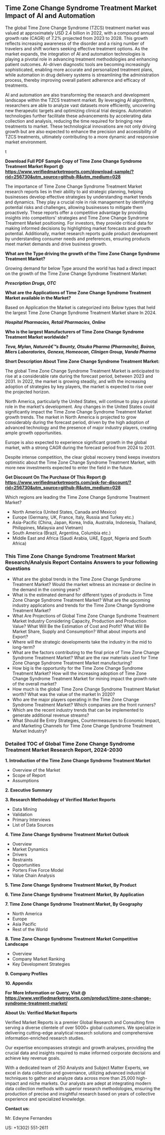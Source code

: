 <h2>Time Zone Change Syndrome Treatment Market Impact of AI and Automation</h2><p>The global Time Zone Change Syndrome (TZCS) treatment market was valued at approximately USD 2.4 billion in 2022, with a compound annual growth rate (CAGR) of 7.2% projected from 2023 to 2028. This growth reflects increasing awareness of the disorder and a rising number of travelers and shift workers seeking effective treatment options. As the market expands, the integration of AI and automation technologies is playing a pivotal role in advancing treatment methodologies and enhancing patient outcomes. AI-driven diagnostic tools are becoming increasingly sophisticated, enabling more accurate and personalized treatment plans, while automation in drug delivery systems is streamlining the administration process, thereby improving overall patient adherence and efficacy of treatments.</p><p>AI and automation are also transforming the research and development landscape within the TZCS treatment market. By leveraging AI algorithms, researchers are able to analyze vast datasets more efficiently, uncovering new therapeutic targets and optimizing clinical trial designs. Automation technologies further facilitate these advancements by accelerating data collection and analysis, reducing the time required for bringing new treatments to market. These technological innovations are not only driving growth but are also expected to enhance the precision and accessibility of TZCS treatments, ultimately contributing to a more dynamic and responsive market environment.</p>t</p><p id="" class=""><strong>Download Full PDF Sample Copy of Time Zone Change Syndrome Treatment Market Report @ <a href="https://www.verifiedmarketreports.com/download-sample/?rid=256730&utm_source=github-R&utm_medium=028" target="_blank">https://www.verifiedmarketreports.com/download-sample/?rid=256730&utm_source=github-R&utm_medium=028</a></strong></p><p>The importance of&nbsp;Time Zone Change Syndrome Treatment Market research reports lies in their ability to aid strategic planning, helping businesses develop effective strategies by understanding market trends and dynamics. They play a crucial role in risk management by identifying potential risks and challenges, allowing businesses to mitigate them proactively. These reports offer a competitive advantage by providing insights into competitors' strategies and Time Zone Change Syndrome Treatment Market positioning. For investors, they provide critical data for making informed decisions by highlighting market forecasts and growth potential. Additionally, market research reports guide product development by understanding consumer needs and preferences, ensuring products meet market demands and drive business growth.</p><p><strong>What are the&nbsp;Type driving the growth of the Time Zone Change Syndrome Treatment Market?</strong></p><p id="" class="">Growing demand for below Type around the world has had a direct impact on the growth of the Time Zone Change Syndrome Treatment Market:</p><em><strong>Prescription Drugs, OTC</strong></em></p><strong>What are the&nbsp;Applications&nbsp;of Time Zone Change Syndrome Treatment Market available in the Market?</strong></p><p id="" class="">Based on Application the Market is categorized into Below types that held the largest Time Zone Change Syndrome Treatment Market share In 2024.</p><em><strong>Hospital Pharmacies, Retail Pharmacies, Online</strong></em></p><strong>Who is the largest Manufacturers of Time Zone Change Syndrome Treatment Market worldwide?</strong></p><p><em><strong>Teva, Mylan, Natureâ€™s Bounty, Otsuka Pharma (Pharmavite), Boiron, Miers Laboratories, Genexa, Homeocan, Clinigen Group, Vanda Pharma</strong></em></p><p id="" class=""><strong>Short Description About Time Zone Change Syndrome Treatment Market:</strong></p><p>The global Time Zone Change Syndrome Treatment Market is anticipated to rise at a considerable rate during the forecast period, between 2023 and 2031. In 2022, the market is growing steadily, and with the increasing adoption of strategies by key players, the market is expected to rise over the projected horizon.</p><p>North America, particularly the United States, will continue to play a pivotal role in the market's development. Any changes in the United States could significantly impact the Time Zone Change Syndrome Treatment Market growth trends. The market in North America is projected to grow considerably during the forecast period, driven by the high adoption of advanced technology and the presence of major industry players, creating ample growth opportunities.</p><p>Europe is also expected to experience significant growth in the global market, with a strong CAGR during the forecast period from 2024 to 2031.</p><p>Despite intense competition, the clear global recovery trend keeps investors optimistic about the Time Zone Change Syndrome Treatment Market, with more new investments expected to enter the field in the future.</p><p id="" class=""><strong>Get Discount On The Purchase Of This Report @ <a href="https://www.verifiedmarketreports.com/ask-for-discount/?rid=256730&utm_source=github-R&utm_medium=028" target="_blank">https://www.verifiedmarketreports.com/ask-for-discount/?rid=256730&utm_source=github-R&utm_medium=028</a></strong></p>Which regions are leading the Time Zone Change Syndrome Treatment Market?</p><ul><li>North America (United States, Canada and Mexico)</li><li>Europe (Germany, UK, France, Italy, Russia and Turkey etc.)</li><li>Asia-Pacific (China, Japan, Korea, India, Australia, Indonesia, Thailand, Philippines, Malaysia and Vietnam)</li><li>South America (Brazil, Argentina, Columbia etc.)</li><li>Middle East and Africa (Saudi Arabia, UAE, Egypt, Nigeria and South Africa)</li></ul><h3 id="" class="">This Time Zone Change Syndrome Treatment Market Research/Analysis Report Contains Answers to your following Questions</h3><ul><li>What are the global trends in the Time Zone Change Syndrome Treatment Market? Would the market witness an increase or decline in the demand in the coming years?</li><li>What is the estimated demand for different types of products in Time Zone Change Syndrome Treatment Market? What are the upcoming industry applications and trends for the Time Zone Change Syndrome Treatment Market?</li><li>What Are Projections of Global Time Zone Change Syndrome Treatment Market Industry Considering Capacity, Production and Production Value? What Will Be the Estimation of Cost and Profit? What Will Be Market Share, Supply and Consumption? What about imports and Export?</li><li>Where will the strategic developments take the industry in the mid to long-term?</li><li>What are the factors contributing to the final price of Time Zone Change Syndrome Treatment Market? What are the raw materials used for Time Zone Change Syndrome Treatment Market manufacturing?</li><li>How big is the opportunity for the Time Zone Change Syndrome Treatment Market? How will the increasing adoption of Time Zone Change Syndrome Treatment Market for mining impact the growth rate of the overall market?</li><li>How much is the global Time Zone Change Syndrome Treatment Market worth? What was the value of the market In 2020?</li><li>Who are the major players operating in the Time Zone Change Syndrome Treatment Market? Which companies are the front runners?</li><li>Which are the recent industry trends that can be implemented to generate additional revenue streams?</li><li>What Should Be Entry Strategies, Countermeasures to Economic Impact, and Marketing Channels for Time Zone Change Syndrome Treatment Market Industry?</li></ul><h3 id="" class="">Detailed TOC of Global Time Zone Change Syndrome Treatment Market Research Report, 2024-2030</h3><p id="" class=""><strong>1. Introduction of the Time Zone Change Syndrome Treatment Market</strong></p><ul><li>Overview of the Market</li><li>Scope of Report</li><li>Assumptions</li></ul><p id="" class=""><strong>2. Executive Summary</strong></p><p id="" class=""><strong>3. Research Methodology of Verified Market Reports</strong></p><ul><li>Data Mining</li><li>Validation</li><li>Primary Interviews</li><li>List of Data Sources</li></ul><p id="" class=""><strong>4. Time Zone Change Syndrome Treatment Market Outlook</strong></p><ul><li>Overview</li><li>Market Dynamics</li><li>Drivers</li><li>Restraints</li><li>Opportunities</li><li>Porters Five Force Model</li><li>Value Chain Analysis</li></ul><p id="" class=""><strong>5. Time Zone Change Syndrome Treatment Market, By Product</strong></p><p id="" class=""><strong>6. Time Zone Change Syndrome Treatment Market, By Application</strong></p><p id="" class=""><strong>7. Time Zone Change Syndrome Treatment Market, By Geography</strong></p><ul><li>North America</li><li>Europe</li><li>Asia Pacific</li><li>Rest of the World</li></ul><p id="" class=""><strong>8. Time Zone Change Syndrome Treatment Market Competitive Landscape</strong></p><ul><li>Overview</li><li>Company Market Ranking</li><li>Key Development Strategies</li></ul><p id="" class=""><strong>9. Company Profiles</strong></p><p id="" class=""><strong>10. Appendix</strong></p><p id="" class=""><strong>For More Information or Query, Visit @ <a href="https://www.verifiedmarketreports.com/product/time-zone-change-syndrome-treatment-market/" target="_blank">https://www.verifiedmarketreports.com/product/time-zone-change-syndrome-treatment-market/</a></strong></p><p id="" class=""><strong>About Us: Verified Market Reports</strong></p><p id="" class="">Verified Market Reports is a premier Global Research and Consulting firm serving a diverse clientele of over 5000+ global customers. We specialize in delivering cutting-edge analytical research solutions and comprehensive information-enriched research studies.</p><p id="" class="">Our expertise encompasses strategic and growth analyses, providing the crucial data and insights required to make informed corporate decisions and achieve key revenue goals.</p><p id="" class="">With a dedicated team of 250 Analysts and Subject Matter Experts, we excel in data collection and governance, utilizing advanced industrial techniques to gather and analyze data across more than 25,000 high-impact and niche markets. Our analysts are adept at integrating modern data collection methods with superior research methodologies, ensuring the production of precise and insightful research based on years of collective experience and specialized knowledge.</p><p id="" class=""><strong>Contact us:</strong></p><p id="" class="">Mr. Edwyne Fernandes</p><p id="" class="">US: +1(302) 551-2611</p>